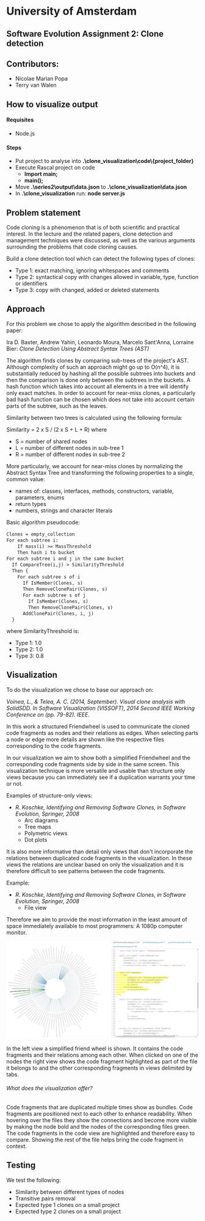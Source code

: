 # University of Amsterdam
## Software Evolution Assignment 2: Clone detection

## Contributors:
 - Nicolae Marian Popa
 - Terry van Walen

## How to visualize output
#### Requisites
* Node.js

#### Steps
* Put project to analyse into __.\clone_visualization\code\\{project_folder}__
* Execute Rascal project on code
  - __Import main;__
  - __main();__
* Move __.\series2\output\data.json__ to __.\clone_visualization\data.json__
* In __.\clone_visualization__ run: __node server.js__

## Problem statement
Code cloning is a phenomenon that is of both scientific and practical interest. In the lecture and the related papers, clone detection and management techniques were discussed, as well as the various arguments surrounding the problems that code cloning causes.

Build a clone detection tool which can detect the following types of clones:
 - Type 1: exact matching, ignoring whitespaces and comments
 - Type 2: syntactical copy with changes allowed in variable, type, function or identifiers
 - Type 3: copy with changed, added or deleted statements

## Approach
For this problem we chose to apply the algorithm described in the following paper:

Ira D. Baxter, Andrew Yahin, Leonardo Moura, Marcelo Sant'Anna, Lorraine Bier: *Clone Detection Using Abstract Syntax Trees (AST)*

The algorithm finds clones by comparing sub-trees of the project's AST. Although complexity of such an approach might go up to O(n^4), it is substantially reduced by hashing all the possible subtrees into buckets and then the comparison is done only between the subtrees in the buckets. A hash function which takes into account all elements in a tree will identify only exact matches. In order to account for near-miss clones, a particularly bad hash function can be chosen which does not take into account certain parts of the subtree, such as the leaves.

Similarity between two trees is calculated using the following formula:

Similarity = 2 x S / (2 x S + L + R) where
 - S = number of shared nodes
 - L = number of different nodes in sub-tree 1
 - R = number of different nodes in sub-tree 2

More particularly, we account for near-miss clones by normalizing the Abstract Syntax Tree and transforming the following properties to a single, common value:
 - names of: classes, interfaces, methods, constructors, variable, parameters, enums
 - return types
 - numbers, strings and character literals

Basic algorithm pseudocode:

```
Clones = empty_collection
For each subtree i:
    If mass(i) >= MassThreshold
    Then hash i to bucket
For each subtree i and j in the same bucket
  If CompareTree(i,j) > SimilarityThreshold
  Then {
    For each subtree s of i
      If IsMember(Clones, s)
      Then RemoveClonePair(Clones, s)
      For each subtree s of j
        If IsMember(Clones, s)
        Then RemoveClonePair(Clones, s)
      AddClonePair(Clones, i, j)
  }
```
where SimilarityThreshold is:
 - Type 1: 1.0
 - Type 2: 1.0
 - Type 3: 0.8

## Visualization
To do the visualization we chose to base our approach on:

*Voinea, L., & Telea, A. C. (2014, September). Visual clone analysis with SolidSDD. In Software Visualization (VISSOFT), 2014 Second IEEE Working Conference on (pp. 79-82). IEEE.*

In this work a structured Friendwheel is used to communicate the cloned code fragments as nodes and their relations as edges. When selecting parts a node or edge more details are shown like the respective files corresponding to the code fragments.

In our visualization we aim to show both a simplified Friendwheel and the corresponding code fragments side by side in the same screen. This visualization technique is more versatile and usable than structure only views because you can immediately see if a duplication warrants your time or not.

Examples of structure-only views:
* *R. Koschke, Identifying and Removing Software Clones, in Software Evolution, Springer, 2008*
  - Arc diagrams
  - Tree maps
  - Polymetric views
  - Dot plots

It is also more informative than detail only views that don't incorporate the relations between duplicated code fragments in the visualization. In these views the relations are unclear based on only the visualization and it is therefore difficult to see patterns between the code fragments.

Example:
* *R. Koschke, Identifying and Removing Software Clones, in Software Evolution, Springer, 2008*
  - File view

Therefore we aim to provide the most information in the least amount of space immediately available to most programmers: A 1080p computer monitor.

![An image of the implementation](./Images/exampleview.jpg "Simplified friendwheel and code side by side")

In the left view a simplified friend wheel is shown. It contains the code fragments and their relations among each other. When clicked on one of the nodes the right view shows the code fragment highlighted as part of the file it belongs to and the other corresponding fragments in views delimited by tabs.

###### What does the visualization offer?
Code fragments that are duplicated multiple times show as bundles. Code fragments are positioned next to each other to enhance readability. When hovering over the files they show the connections and become more visible by making the node bold and the nodes of the corresponding files green. The code fragments in the code view are highlighted and therefore easy to compare. Showing the rest of the file helps bring the code fragment in context.


## Testing
We test the following:
 - Similarity between different types of nodes
 - Transitive pairs removal
 - Expected type 1 clones on a small project
 - Expected type 2 clones on a small project
